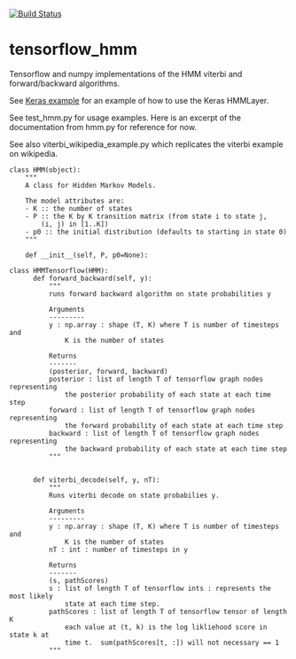 [![Build Status](https://travis-ci.org/dwiel/tensorflow_hmm.svg?branch=master)](https://travis-ci.org/dwiel/tensorflow_hmm)

# tensorflow_hmm
Tensorflow and numpy implementations of the HMM viterbi and forward/backward algorithms.

See [Keras example](https://github.com/dwiel/tensorflow_hmm/blob/master/tensorflow_hmm/hmm_layer.py) for an example of how to use the Keras HMMLayer.

See test_hmm.py for usage examples.  Here is an excerpt of the documentation from hmm.py for reference for now.

See also viterbi_wikipedia_example.py which replicates the viterbi example on wikipedia.

```
class HMM(object):
    """
    A class for Hidden Markov Models.

    The model attributes are:
    - K :: the number of states
    - P :: the K by K transition matrix (from state i to state j,
        (i, j) in [1..K])
    - p0 :: the initial distribution (defaults to starting in state 0)
    """

    def __init__(self, P, p0=None):

class HMMTensorflow(HMM):
      def forward_backward(self, y):
          """
          runs forward backward algorithm on state probabilities y
      
          Arguments
          ---------
          y : np.array : shape (T, K) where T is number of timesteps and
              K is the number of states
      
          Returns
          -------
          (posterior, forward, backward)
          posterior : list of length T of tensorflow graph nodes representing
              the posterior probability of each state at each time step
          forward : list of length T of tensorflow graph nodes representing
              the forward probability of each state at each time step
          backward : list of length T of tensorflow graph nodes representing
              the backward probability of each state at each time step
          """
      
      
      def viterbi_decode(self, y, nT):
          """
          Runs viterbi decode on state probabilies y.
      
          Arguments
          ---------
          y : np.array : shape (T, K) where T is number of timesteps and
              K is the number of states
          nT : int : number of timesteps in y
      
          Returns
          -------
          (s, pathScores)
          s : list of length T of tensorflow ints : represents the most likely
              state at each time step.
          pathScores : list of length T of tensorflow tensor of length K
              each value at (t, k) is the log likliehood score in state k at
              time t.  sum(pathScores[t, :]) will not necessary == 1
          """
```
